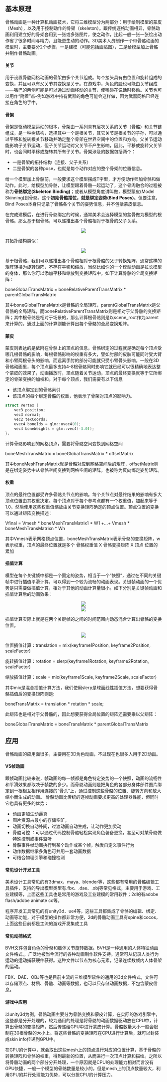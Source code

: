 ## 基本原理
骨骼动画是一种计算机动画技术，它将三维模型分为两部分：用于绘制模型的蒙皮（Mesh），以及用于控制动作的骨架（skeleton）。跟传统逐格动画相异，骨骼动画利用建立好的骨架套用到一张或多张图片，使之动作，比起一般一张一张绘出动作省了很多时间与精力，且能更生动的动作。3D美术人员制作一个带骨骼动画的模型时，主要要分2个步骤，一是建模（可能包括画贴图），二是给模型加上骨骼并制作骨骼动画。

#### 关节

用于设置骨骼网格动画的骨架由多个关节组成。每个接头具有由位置和旋转组成的变换，并且可以有父关节其变换是关于。在游戏中，角色的脸也可能由关节组成——嘴巴的两侧可能是可以通过动画移动的关节，使嘴唇在说话时移动。关节也可以用作“附着”点-例如游戏中持有武器的角色可能会这样做，因为武器网格已经连接在角色的手中。

#### 骨架
骨架是驱动模型运动的根本，骨架由一系列具有层次关系的关节（骨骼）和关节链组成，是一种树结构，选择其中一个是根关节，其它关节是根关节的子孙，可以通过平移和旋转根关节移动并确定整个骨架在世界空间中的位置和方向。父关节运动能影响子关节运动，但子关节运动对父关节不产生影响，因此，平移或旋转父关节时，也会同时平移或旋转其所有子关节。骨架涉及的数据包括两个：
*  一是骨架的拓扑结构（连接、父子关系）
*  二是骨架的各种pose，也就是每个动作对应的整个骨架的位置信息。

给一个模型加上骨骼前，一般要求这个模型摆成T字型，才方便动作师加骨骼和做动作。此时，给模型加骨骼，让模型跟着骨骼一起运动了，这个骨肉融合的过程被称为**骨骼绑定(Skeleton Binding)**；或者从模型角度讲叫做，模型蒙皮(Model Skinning)到骨骼。这个**初始骨骼摆位，就是绑定姿势(Bind Poses)**。但要注意，Bind Poses本身只记录了骨骼各个关节的姿势信息，并不包括蒙皮信息。

在完成建模后，在进行骨骼绑定的时候，通常美术会选择模型的盆骨做为模型的根骨骼。那么基于根骨骼，可以递推出各个骨骼相对于根骨的父子关系。

<div align = "center"><img src="http://cc.fp.ps.netease.com/file/606fc1075e60278434ff9d55bpaUKIgm03"></div>

其拓扑结构类似：
<div align = "center"><img src="http://cc.fp.ps.netease.com/file/606fc3ae143cfa1a22d18a82gicPN92s03"></div>

基于根骨骼，我们可以递推出各个骨骼相对于根骨骼的父子转换矩阵，通常这样的矩阵转换为旋转矩阵，不存在平移和缩放，当然比如你的一个模型动画是拉长模型的身体，那么你可以添加平移和缩放到变换矩阵中。如下计算骨骼的全局变换矩阵：


boneGlobalTransMatrix = boneRelativeParentTransMatrix * parentGlobalTransMatrix

其中boneGlobalTransMatrix是骨骼的全局矩阵，parentGlobalTransMatrix是父骨骼的全局矩阵，而boneRelativeParentTransMatrix则是相对于父骨骼的变换矩阵；其中根骨骼是相对于场景的，那么计算根骨骼则是以scene_root作为parent来计算的，通过上面的计算则能计算出每个骨骼的全局变换矩阵。


#### 蒙皮
蒙皮则表达的是依附在骨骼上的顶点的信息，骨骼绑定的过程就是确定每个顶点受哪几根骨骼的影响，每根骨骼影响的权重有多大，譬如肘部的皮肤可能同时受大臂和小臂两根骨头的影响，而远离手肘的部分可能就只受小臂骨头影响。一般在3D骨骼动画里，每个顶点最多支持4-8根骨骼同时影响它就已经可以很精确地表达整个蒙皮的效果了，动画播放时，顶点随着关节运动，顶点的最终变换就等于它所绑定的骨架变换的加权和。对于每个顶点，我们需要有以下信息
*  该顶点绑定到的骨骼索引
*  该顶点的每个绑定骨骼的权重，他表示了骨架对顶点的影响力。

```c++
struct Vertex {
	vec3 position;
	vec3 normal;
	vec2 texCoords;
	uvec4 boneIds = glm::uvec4(0);
	vec4 boneWeights = glm::vec4(-3.0f);
};
```
计算骨骼影响到的网格顶点，需要将骨骼空间变换到网格空间

boneMeshTransMatrix = boneGlobalTransMatrix * offsetMatrix

其中boneMeshTransMatrix就是骨骼对应到网格空间后的矩阵，offsetMatrix则是在绑定姿势中从骨骼空间变换到网格空间的矩阵，也被称为反向绑定姿势矩阵。



#### 权重
顶点的最终位置都受许多骨骼关节点的影响。每个关节点对最终结果的影响有多大顶点位置由其权重决定。每个顶点对于每个参考点都有一个权重值，加起来等于1.0。然后使用这些权重值缩放由关节变换矩阵确定的顶点位置。顶点位置的变换可以通过矩阵变换描述：

Vfinal = Vmesh * boneMeshTransMatrix1 * W1 +...+ Vmesh * boneMeshTransMatrixn * Wn

其中Vmesh表示网格顶点位置，boneMeshTransMatrix表示骨骼的变换矩阵，w表示权重，顶点的最终位置就是多个 骨骼权重值 X 骨骼变换矩阵 X 顶点 位置的累加

#### 插值计算
模型在每个关键帧中都是一个固定的姿势，相当于一个“快照”，通过在不同的关键帧中进行插值平滑计算，可以得到一个较为流畅的动画表现。关键帧动画的一个优势是只需要做插值计算，相对于其他的动画计算量很小。如下分别是关键帧动画和插值计算后的动画效果：

<div align = "center"><img src="http://cc.fp.ps.netease.com/file/606fdde16f049418d9fceff7VT9Mv6gp03"></div>
<div align = "center"><img src="http://cc.fp.ps.netease.com/file/606fde3b6f04943ea8d8049dKT8bmawf03"></div>

插值计算实际上就是在两个关键帧的之间的时间范围内动态混合计算出骨骼的变换位置。

<div align = "center"><img src="http://cc.fp.ps.netease.com/file/606fdeda7f9d2a2ffabaa51d4hfJJYEC03"></div>

位置插值计算：translation = mix(keyframe1Position, keyframe2Position, scaleFactor)

旋转插值计算：rotation = slerp(keyframe1Rotation, keyframe2Rotation, scaleFactor)

缩放插值计算：scale = mix(keyframe1Scale, keyframe2Scale, scaleFactor)

其中mix是混合插值计算方法，我们使用slerp是球面线性插值方法，想要获得骨骼插值后的变换矩阵则是:

boneTransMatrix = translation * rotation * scale;

此矩阵也是相对于父骨骼的，因此想要获得全局位置的矩阵还需要乘以父矩阵：

boneGlobalTransMatrix = boneTransMatrix * parentGlobalTransMatrix


##
##
##
##

## 应用 
骨骼动画的应用面很多，主要用在3D角色动画，不过现在也很多人用于2D动画。

#### VS帧动画
跟帧动画比较来说，帧动画的每一帧都是角色特定姿势的一个快照，动画的流畅性和平滑效果都取决于帧数的多少。而骨骼动画则是把角色的各部分身体部件图片绑定到一根根互相作用连接的“骨头”上，通过控制这些骨骼的位置、旋转方向和放大缩小而生成的动画。
骨骼动画比传统的逐帧动画要求更高的处理器性能，但同时它也具有更多的优势：
* 动画更加生动逼真
* 图片资源占最小的存储空旷，
* 动画切换自动补间，过渡动画自动生成，让动作更加灵动
* 骨骼可控 ：可以通过代码控制骨骼轻松实现角色装备更换，甚至可对某骨骼做特殊控制或事件监听
* 骨骼事件帧动画执行到某个动作或某个帧，触发自定义事件行为
* 动作数据继承多角色可共用一套动画数据
* 可结合物理引擎和碰撞检测


#### 常见设计开发工具
美术设计工具常见的有3dmax、maya、blender等，这些都有常用的骨骼编辑工具插件，支持的导出模型类型有.fbx、.dae、.obj等常见格式，主要用于游戏、工业建模等，上面这些工具也是常用的游戏及工业建模的常用软件；2d的有adobe flash/adobe animate cc等。

程序开发工具常见的有unity3d、ue4等，这些工具都集成了骨骼的编辑、绑定、动画等功能，对于模型的操作都非常方便，2d的骨骼动画工具有spine和cocos，上面这些目前都是主流的游戏开发集成工具


#### 常见动捕格式
BVH文件包含角色的骨骼和肢体关节旋转数据。BVH是一种通用的人体特征动画文件格式,，广泛地被当今流行的各种动画制作软件支持。通常可从记录人类行为运动的运动捕获硬件获得。这种文件以节点为核心元素，记录连续数帧内人体骨架的运动。

FBX、DAE、OBJ等也是目前主流的三维模型软件的通用的3d文件格式，文件可以存储顶点、材质、骨骼、动画等数据，也可以只存储动画数据，不包含蒙皮信息。

#### 游戏中应用
以unity3d为例，骨骼动画主要分为骨骼变换和蒙皮计算，在实际的游戏引擎中，这些都是分开处理的，较为通用的处理是将骨骼的动画数据驱动放在CPU中，计算出骨骼的变换矩阵，然后传递给GPU中进行蒙皮计算。骨骼数量大小一般会限制在30根骨骼的大小上。将这些骨骼的变换矩阵在CPU进行计算后，就可以封装成skin info传递到GPU中。

在GPU的计算中，就会取出这些mesh上的顶点进行对应的位置计算，基于骨骼的转换矩阵和骨骼的权重，得到最新的位置，从而进行一次顶点计算和描绘。之所以将骨骼动画的两个部分分开处理，一个原因就是CPU的处理能力相对而言没有GPU快捷，一般一个模型的骨骼数量是较小的，但是mesh上的顶点数量较大，利用GPU的并行处理能力优势，可以分担CPU的计算压力。